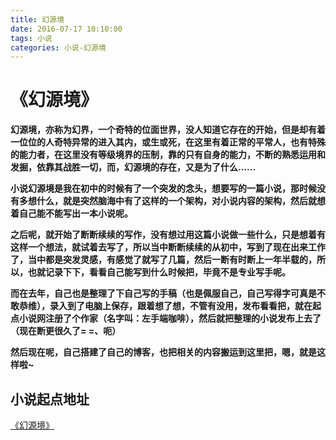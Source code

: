 ```yaml
---
title: 幻源境
date: 2016-07-17 10:10:00
tags: 小说
categories: 小说-幻源境
---
```

《幻源境》
===
<!-- more -->
**幻源境，亦称为幻界，一个奇特的位面世界，没人知道它存在的开始，但是却有着一位位的人奇特异常的进入其内，或生或死，在这里有着正常的平常人，也有特殊的能力者，在这里没有等级境界的压制，靠的只有自身的能力，不断的熟悉运用和发掘，依靠其战胜一切，而，幻源境的存在，又是为了什么......**

**小说幻源境是我在初中的时候有了一个突发的念头，想要写的一篇小说，那时候没有多想什么，就是突然脑海中有了这样的一个架构，对小说内容的架构，然后就想着自己能不能写出一本小说呢。**

**之后呢，就开始了断断续续的写作，没有想过用这篇小说做一些什么，只是想着有这样一个想法，就试着去写了，所以当中断断续续的从初中，写到了现在出来工作了，当中都是突发灵感，有感觉了就写了几篇，然后一断有时断上一年半载的，所以，也就记录下下，看看自己能写到什么时候把，毕竟不是专业写手呢。**

**而在去年，自己也是整理了下自己写的手稿（也是佩服自己，自己写得字可真是不敢恭维），录入到了电脑上保存，跟着想了想，不管有没用，发布看看把，就在起点小说网注册了个作家（名字叫：左手端咖啡），然后就把整理的小说发布上去了（现在断更很久了= =、呃）**

**然后现在呢，自己搭建了自己的博客，也把相关的内容搬运到这里把，嗯，就是这样啦~**


小说起点地址
---
[《幻源境》](http://www.qidian.com/Book/3538055.aspx)